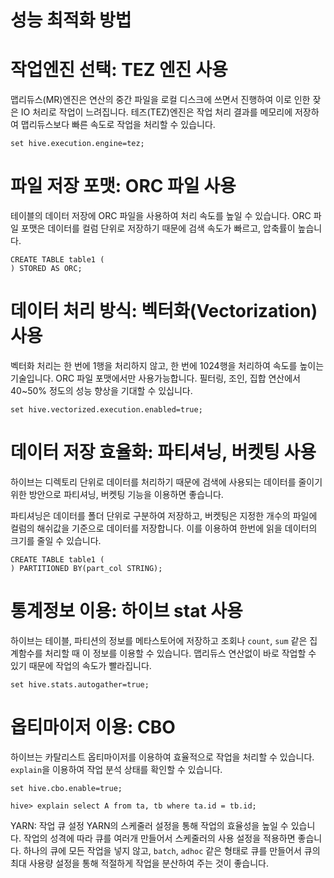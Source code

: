 # 성능 최적화 방법

# 작업엔진 선택: TEZ 엔진 사용
맵리듀스(MR)엔진은 연산의 중간 파일을 로컬 디스크에 쓰면서 진행하여 이로 인한 잦은 IO 처리로 작업이 느려집니다. 테즈(TEZ)엔진은 작업 처리 결과를 메모리에 저장하여 맵리듀스보다 빠른 속도로 작업을 처리할 수 있습니다.
```
set hive.execution.engine=tez;
```
# 파일 저장 포맷: ORC 파일 사용
테이블의 데이터 저장에 ORC 파일을 사용하여 처리 속도를 높일 수 있습니다. ORC 파일 포맷은 데이터를 컬럼 단위로 저장하기 때문에 검색 속도가 빠르고, 압축률이 높습니다.
```
CREATE TABLE table1 (
) STORED AS ORC;
```

# 데이터 처리 방식: 벡터화(Vectorization) 사용
벡터화 처리는 한 번에 1행을 처리하지 않고, 한 번에 1024행을 처리하여 속도를 높이는 기술입니다. ORC 파일 포맷에서만 사용가능합니다. 필터링, 조인, 집합 연산에서 40~50% 정도의 성능 향상을 기대할 수 있십니다.
```
set hive.vectorized.execution.enabled=true;
```

# 데이터 저장 효율화: 파티셔닝, 버켓팅 사용
하이브는 디렉토리 단위로 데이터를 처리하기 때문에 검색에 사용되는 데이터를 줄이기 위한 방안으로 파티셔닝, 버켓팅 기능을 이용하면 좋습니다.

파티셔닝은 데이터를 폴더 단위로 구분하여 저장하고, 버켓팅은 지정한 개수의 파일에 컬럼의 해쉬값을 기준으로 데이터를 저장합니다. 이를 이용하여 한번에 읽을 데이터의 크기를 줄일 수 있습니다.
```
CREATE TABLE table1 (
) PARTITIONED BY(part_col STRING);
```
# 통계정보 이용: 하이브 stat 사용
하이브는 테이블, 파티션의 정보를 메타스토어에 저장하고 조회나 `count`, `sum` 같은 집계함수를 처리할 때 이 정보를 이용할 수 있습니다. 맵리듀스 연산없이 바로 작업할 수 있기 때문에 작업의 속도가 빨라집니다.
```
set hive.stats.autogather=true;
```
# 옵티마이저 이용: CBO
하이브는 카탈리스트 옵티마이저를 이용하여 효율적으로 작업을 처리할 수 있습니다. `explain`을 이용하여 작업 분석 상태를 확인할 수 있습니다.
```
set hive.cbo.enable=true;

hive> explain select A from ta, tb where ta.id = tb.id;
```
YARN: 작업 큐 설정
YARN의 스케줄러 설정을 통해 작업의 효율성을 높일 수 있습니다. 작업의 성격에 따라 큐를 여러개 만들어서 스케줄러의 사용 설정을 적용하면 좋습니다. 하나의 큐에 모든 작업을 넣지 않고, `batch`, `adhoc` 같은 형태로 큐를 만들어서 큐의 최대 사용량 설정을 통해 적절하게 작업을 분산하여 주는 것이 좋습니다.
